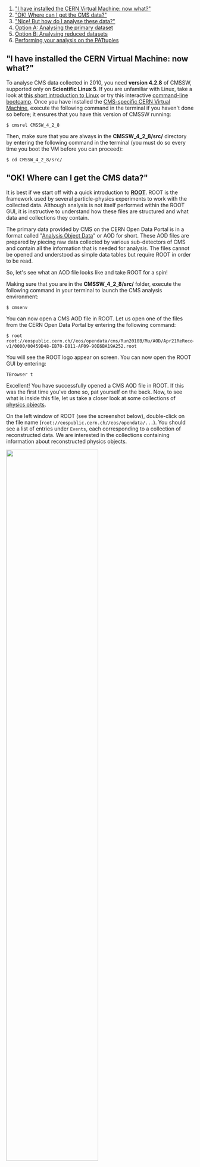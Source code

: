 1. ["I have installed the CERN Virtual Machine: now what?"](#vm)
2. ["OK! Where can I get the CMS data?"](#data)
3. ["Nice! But how do I analyse these data?"](#nice)
4. [Option A: Analysing the primary dataset](#a)
5. [Option B: Analysing reduced datasets](#b)
6. [Performing your analysis on the PATtuples](#pat)

## <a name="vm">"I have installed the CERN Virtual Machine: now what?"</a>

To analyse CMS data collected in 2010, you need **version 4.2.8** of CMSSW, supported only on **Scientific Linux 5**. If you are unfamiliar with Linux, take a look at [this short introduction to Linux](https://twiki.cern.ch/twiki/bin/view/CMSPublic/WorkBookBasicLinux) or try this interactive [command-line bootcamp](http://rik.smith-unna.com/command_line_bootcamp/). Once you have installed the [CMS-specific CERN Virtual Machine](/docs/cms-virtual-machine-2010), execute the following command in the terminal if you haven't done so before; it ensures that you have this version of CMSSW running:

```shell
$ cmsrel CMSSW_4_2_8
```

Then, make sure that you are always in the **CMSSW_4_2_8/src/** directory by entering the following command in the terminal (you must do so every time you boot the VM before you can proceed):

```shell
$ cd CMSSW_4_2_8/src/
```

## <a name="data">"OK! Where can I get the CMS data?"</a>

It is best if we start off with a quick introduction to **[ROOT](http://root.cern.ch)**. ROOT is the framework used by several particle-physics experiments to work with the collected data. Although analysis is not itself performed within the ROOT GUI, it is instructive to understand how these files are structured and what data and collections they contain.

The primary data provided by CMS on the CERN Open Data Portal is in a format called "[Analysis Object Data](/docs/cms-physics-objects-2010)" or AOD for short. These AOD files are prepared by piecing raw data collected by various sub-detectors of CMS and contain all the information that is needed for analysis. The files cannot be opened and understood as simple data tables but require ROOT in order to be read.

So, let's see what an AOD file looks like and take ROOT for a spin!

Making sure that you are in the **CMSSW_4_2_8/src/** folder, execute the following command in your terminal to launch the CMS analysis environment:

```shell
$ cmsenv
```

You can now open a CMS AOD file in ROOT. Let us open one of the files from the CERN Open Data Portal by entering the following command:

```shell
$ root root://eospublic.cern.ch//eos/opendata/cms/Run2010B/Mu/AOD/Apr21ReReco-v1/0000/00459D48-EB70-E011-AF09-90E6BA19A252.root
```

You will see the ROOT logo appear on screen. You can now open the ROOT GUI by entering:

```shell
TBrowser t
```

Excellent! You have successfully opened a CMS AOD file in ROOT. If this was the first time you've done so, pat yourself on the back. Now, to see what is inside this file, let us take a closer look at some collections of [physics objects](/docs/cms-physics-objects-2010#cms-data).

On the left window of ROOT (see the screenshot below), double-click on the file name (`root://eospublic.cern.ch//eos/opendata/...`). You should see a list of entries under `Events`, each corresponding to a collection of reconstructed data. We are interested in the collections containing information about reconstructed physics objects.

<img src="/static/docs/getting-started-with-cms-2010-data/cms_tbrowser.png" width="70%">

Let us take a peek, for example, at the electrons, which are found in `recoGsfElectrons_gsfElectrons__RECO`, as shown on the list of [physics objects](/docs/cms-physics-objects-2010). Look in there by double-clicking on that line and then double-clicking on `recoGsfElectrons_gsfElectrons__RECO.obj`. Here, you can have a look at various properties of this collection, such as the plot for the transverse momentum of the electrons: `recoGsfElectrons_gsfElectrons__RECO.obj.pt_`.

You can exit the ROOT browser through the GUI by clicking on `Browser` on the menu and then clicking on `Quit Root` or by entering `.q` in the terminal.


## <a name="nice">"Nice! But how do I analyse these data?"</a>

In AOD files, reconstructed [physics objects](/docs/cms-physics-objects-2010) are included without checking their "quality", i.e. in case of our electron collection that you opened in ROOT, without ensuring that the reconstructed object is really an electron. In order to analyse only the "good quality" data, you must apply some selection criteria.

With these criteria, you are in effect reducing the dataset, either in terms of the number of collisions events it contains or in terms of the information carried by each event. Following this, you run your analysis code on the reduced dataset.

Depending on the nature of your analysis you *can* run your analysis code directly on the AOD files themselves, if needed, performing the selections along the way. However, this can be resource-intensive and is done only for very specific usecases.

**NOTE**: To analyse the full event content, the analysis job needs access to the "condition data", such as the jet-energy corrections. Connections to the condition database are established by the CERN Virtual Machine needed to analyse CMS data from 2010. (To see how the connection to the condition database is established to analyse CMS data from 2011, you can check the ["pattuples2011" example](http://opendata.cern.ch/record/233).) For simpler analyses, where we use only physics objects needing no further data for corrections, you do not need to connect to the condition database. This is the case for the example for analysing the primary datasets below.

Your final analysis is done using a software module called an "analyzer". If you have followed the validation step for the virtual machine setup, you have already produced and run a simple analyzer. You can specify your initial selection criteria within the analyzer to perform your analysis directly on the AOD files, or further elaborate the selections and other operations needed for analysing the reduced dataset. To learn more about configuring analyzers, follow [these instructions in the CMSSW WorkBook](https://twiki.cern.ch/twiki/bin/view/CMSPublic/WorkBookWriteFrameworkModule). Make sure, though, that you replace the release version (CMSSW_nnn) with the release that you are using, i.e. one that is compatible with the CMS open data.

You can also pass the selection criteria through the configuration file. This file activates existing tools within CMSSW in order to perform the desired selections. If you have followed the validation step for the virtual machine setup, you have already seen a configuration file, which is used to give the parameters to the `cmsRun` executable. You can see how this is done in our analysis example.

We will now take you through these steps through a couple of specially prepared example analyses.


##  <a name="a">Option A: Analysing the primary dataset</a>

As mentioned above, you do not typically perform an analysis directly on the AOD files. However, there may be cases when you can do so. Therefore, we have provided an example analysis to take you through the steps that you may need on the occassions that you want to analyse the AOD files directly. You can find the files and instructions in [this CMS analysis example](/record/560).


## <a name="b">Option B: Analysing reduced datasets</a>

We start by applying selection cuts via the configuration file and reduce the AOD files into a format known as PATtuple. You can find more information about this data format (which gets its name from the CMS Physics Analysis Toolkit, or PAT) on the [CMSSW PAT WorkBook](https://twiki.cern.ch/twiki/bin/view/CMSPublic/WorkBookPAT).

**Important**: Be aware that the instructions in the WorkBook are in use in CMS currently and have been updated for more recent CMSSW releases. With the 2010 data, you should always use the releases in the series of CMSSW_4_2 and not higher. Also note that more recent code does not work with older releases, so whenever you see `git cms-addpkg...` in the instruction, it is likely that the code package this command adds does not work with the release you need. However, the material under the pages gives you a good introduction to PAT.

Code as well as instructions for producing PATtuples from the CMS open data can be found in [this GitHub repo](https://github.com/ayrodrig/pattuples2010). However, since it took a dedicated computing cluster nine days (!!!) to run this step and reduce the several TB of AOD files to a few GB of PATtuples, we have provided you with the PATtuples in that GitHub repo, saving you quite a lot of time! So you can jump to the next step, below ("Performing your analysis…"). Although you do not need to run this step, it is worth looking at [the configuration file](https://github.com/ayrodrig/pattuples2010/blob/master/PAT_data_repo.py):

You can see that the line `removeAllPATObjectsBut(process, ['Muons','Electrons'])` removes all "PATObjects" but muon and electrons, which will be needed in the final analysis step of this example.

Note also how only the validated runs are selected on lines:

```python
import FWCore.ParameterSet.Config as cms
import PhysicsTools.PythonAnalysis.LumiList as LumiList
myLumis = LumiList.LumiList(filename='Cert_136033-149442_7TeV_Apr21ReReco_Collisions10_JSON_v2.txt').getCMSSWString().split(',')
process.source.lumisToProcess = cms.untracked.VLuminosityBlockRange()
process.source.lumisToProcess.extend(myLumis)
```

This selection must always be applied to any analysis on CMS open data, and to do so you must have the validation file downloaded to your local area.

You can also see how the correct set of condition data are defined by mentioning the Global Tag on lines 45–46 in the file `PAT_data_repo.py`.


## <a name="pat">Performing your analysis on the PATtuples</a>

Now, as the intermediate PATtuple files have been produced for you, you can go directly to the next step, as described in [this second GitHub repo](https://github.com/ayrodrig/OutreachExercise2010) and follow the instructions on that page.

Note that even though these are derived datasets, running the analysis code over the full data can take several hours. So if you want just give it a try, you can limit the number events or read only part of the files. Bear in mind that running on a low number of files will not give you a meaningful plot.

Your analysis job is defined in `OutreachExercise2010/DecaysToLeptons/run/run.py`. The analysis code is in the files located in the `OutreachExercise2010/DecaysToLeptons/python` directory.

This example uses IPython, which gets configured and starts the job with the following command:

```python
ipython run.py
```

That's it! Follow the rest of the instructions on the README and you have performed an analysis using data from CMS. Hope you enjoyed this exercise. Feel free to play around with the rest of the data and write your own analyzers and analysis code. To exit IPython, enter `exit()`.
